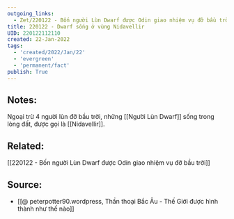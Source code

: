 ```yaml
---
outgoing_links:
  - Zet/220122 - Bốn người Lùn Dwarf được Odin giao nhiệm vụ đỡ bầu trời
title: 220122 - Dwarf sống ở vùng Nidavellir
UID: 220122112110
created: 22-Jan-2022
tags:
  - 'created/2022/Jan/22'
  - 'evergreen'
  - 'permanent/fact'
publish: True
---
```

## Notes:
Ngoại trừ 4 người lùn đỡ bầu trời, những [[Người Lùn Dwarf]] sống trong lòng đất, được gọi là [[Nidavellir]].

## Related:
[[220122 - Bốn người Lùn Dwarf được Odin giao nhiệm vụ đỡ bầu trời]]

## Source:
- [[@ peterpotter90.wordpress, Thần thoại Bắc Âu - Thế Giới được hình thành như thế nào]]


